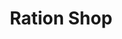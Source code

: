 ---
title: "Ration Shop"
url: /kunnamthanam/ration-shop-kunnamthanam-chenganasssery/
shop: Lebensmittel
---